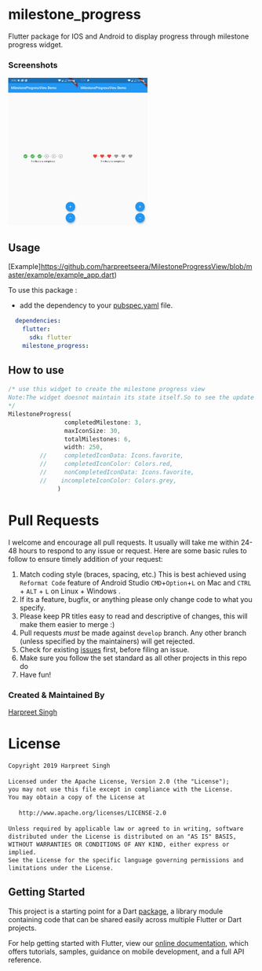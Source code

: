 # milestone_progress

Flutter package for IOS and Android to display progress through milestone progress widget.


### Screenshots

<img src="ss1.jpg" height="300em" /><img src="ss2.jpg" height="300em" />

## Usage

[Example]https://github.com/harpreetseera/MilestoneProgressView/blob/master/example/example_app.dart)

To use this package :

* add the dependency to your [pubspec.yaml](https://github.com/harpreetseera/MilestoneProgressView/blob/master/pubspec.yaml) file.

```yaml
  dependencies:
    flutter:
      sdk: flutter
    milestone_progress:
```
## How to use

```dart
/* use this widget to create the milestone progress view
Note:The widget doesnot maintain its state itself.So to see the update , the state needs to be updated whenever a change is made .
*/
MilestoneProgress(
                completedMilestone: 3,
                maxIconSize: 30,
                totalMilestones: 6,
                width: 250,
         //     completedIconData: Icons.favorite,
         //     completedIconColor: Colors.red,
         //     nonCompletedIconData: Icons.favorite,
         //    incompleteIconColor: Colors.grey,
              )
```
# Pull Requests

I welcome and encourage all pull requests. It usually will take me within 24-48 hours to respond to any issue or request. Here are some basic rules to follow to ensure timely addition of your request:

1.  Match coding style (braces, spacing, etc.) This is best achieved using `Reformat Code` feature of Android Studio `CMD`+`Option`+`L` on Mac and `CTRL` + `ALT` + `L` on Linux + Windows .
2.  If its a feature, bugfix, or anything please only change code to what you specify.
3.  Please keep PR titles easy to read and descriptive of changes, this will make them easier to merge :)
4.  Pull requests _must_ be made against `develop` branch. Any other branch (unless specified by the maintainers) will get rejected.
5.  Check for existing [issues](https://github.com/harpreetseera/MilestoneProgressView/issues) first, before filing an issue.
6.  Make sure you follow the set standard as all other projects in this repo do
7.  Have fun!

### Created & Maintained By

[Harpreet Singh](https://github.com/harpreetseera) 

# License

    Copyright 2019 Harpreet Singh

    Licensed under the Apache License, Version 2.0 (the "License");
    you may not use this file except in compliance with the License.
    You may obtain a copy of the License at

       http://www.apache.org/licenses/LICENSE-2.0

    Unless required by applicable law or agreed to in writing, software
    distributed under the License is distributed on an "AS IS" BASIS,
    WITHOUT WARRANTIES OR CONDITIONS OF ANY KIND, either express or implied.
    See the License for the specific language governing permissions and
    limitations under the License.



## Getting Started

This project is a starting point for a Dart
[package](https://flutter.dev/developing-packages/),
a library module containing code that can be shared easily across
multiple Flutter or Dart projects.

For help getting started with Flutter, view our 
[online documentation](https://flutter.dev/docs), which offers tutorials, 
samples, guidance on mobile development, and a full API reference.
